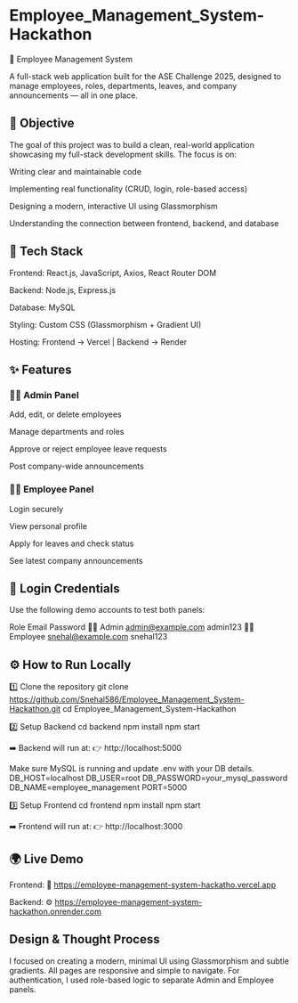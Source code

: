 # Employee_Management_System-Hackathon
🧾 Employee Management System

A full-stack web application built for the ASE Challenge 2025, designed to manage employees, roles, departments, leaves, and company announcements — all in one place.

## 🎯 Objective

The goal of this project was to build a clean, real-world application showcasing my full-stack development skills.
The focus is on:

Writing clear and maintainable code

Implementing real functionality (CRUD, login, role-based access)

Designing a modern, interactive UI using Glassmorphism

Understanding the connection between frontend, backend, and database

## 🧱 Tech Stack

Frontend: React.js, JavaScript, Axios, React Router DOM

Backend: Node.js, Express.js

Database: MySQL

Styling: Custom CSS (Glassmorphism + Gradient UI)

Hosting: Frontend → Vercel | Backend → Render

## ✨ Features

### 👩‍💼 Admin Panel

Add, edit, or delete employees

Manage departments and roles

Approve or reject employee leave requests

Post company-wide announcements

### 👨‍💻 Employee Panel

Login securely

View personal profile

Apply for leaves and check status

See latest company announcements

## 🔐 Login Credentials

Use the following demo accounts to test both panels:

Role	Email	Password
🧑‍💼 Admin	admin@example.com
	admin123
👩‍💻 Employee	snehal@example.com
	snehal123

## ⚙️ How to Run Locally
1️⃣ Clone the repository
git clone https://github.com/Snehal586/Employee_Management_System-Hackathon.git
cd Employee_Management_System-Hackathon

2️⃣ Setup Backend
cd backend
npm install
npm start

➡️ Backend will run at:
👉 http://localhost:5000


Make sure MySQL is running and update .env with your DB details.
DB_HOST=localhost
DB_USER=root
DB_PASSWORD=your_mysql_password
DB_NAME=employee_management
PORT=5000

3️⃣ Setup Frontend
cd frontend
npm install
npm start

➡️ Frontend will run at:
👉 http://localhost:3000

## 🌍 Live Demo

Frontend: 🔗 https://employee-management-system-hackatho.vercel.app

Backend: ⚙️  https://employee-management-system-hackathon.onrender.com

## Design & Thought Process

I focused on creating a modern, minimal UI using Glassmorphism and subtle gradients.
All pages are responsive and simple to navigate.
For authentication, I used role-based logic to separate Admin and Employee panels.
